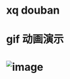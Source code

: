 # xq douban
# gif 动画演示
# ![image](https://github.com/xiaoxiaoqian1217/xqdouban/blob/master/douban/douban.gif)   
